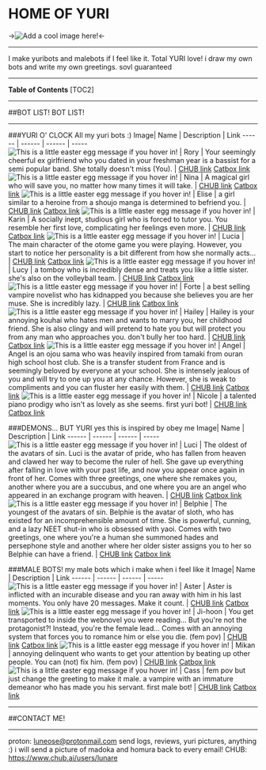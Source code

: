 # HOME OF YURI
->![Add a cool image here!](https://i.pinimg.com/564x/88/97/57/8897570ffba150fab45d70c0a9483630.jpg)<-
***
I make yuribots and malebots if I feel like it. Total YURI love! i draw my own bots and write my own greetings. sovl guaranteed 

***
**Table of Contents**
[TOC2]
***
##BOT LIST! BOT LIST!
***
###YURI O' CLOCK
All my yuri bots :)
Image| Name | Description | Link
------ | ------ | ------ | -----
 ![This is a little easter egg message if you hover in!](https://files.catbox.moe/mrh4jy.png) | Rory | Your seemingly cheerful ex girlfriend who you dated in your freshman year is a bassist for a semi popular band. She totally doesn't miss (You). | [CHUB link](https://www.chub.ai/characters/lunare/nina-f031fcd3) [Catbox link](https://files.catbox.moe/mrh4jy.png)
 ![This is a little easter egg message if you hover in!](https://files.catbox.moe/n01rjf.png) | Nina | A magical girl who will save you, no matter how many times it will take. | [CHUB link](https://www.chub.ai/characters/lunare/nina-f031fcd3) [Catbox link](https://files.catbox.moe/n01rjf.png)
 ![This is a little easter egg message if you hover in!](https://files.catbox.moe/hojj5a.png) | Elise | a girl similar to a heroine from a shoujo manga is determined to befriend you. | [CHUB link](https://www.chub.ai/characters/lunare/elise-ffb97921/main) [Catbox link](https://files.catbox.moe/hojj5a.png)
 ![This is a little easter egg message if you hover in!](https://files.catbox.moe/36bev7.png) | Karin | A socially inept, studious girl who is forced to tutor you. You resemble her first love, complicating her feelings even more. | [CHUB link](https://www.chub.ai/characters/lunare/karin-8b36cd2b/main) [Catbox link](https://files.catbox.moe/36bev7.png)
 ![This is a little easter egg message if you hover in!](https://files.catbox.moe/5fs2n4.png) | Lucia | The main character of the otome game you were playing. However, you start to notice her personality is a bit different from how she normally acts... | [CHUB link](https://www.chub.ai/characters/lunare/lucia-bdbe1ae4/main) [Catbox link](https://files.catbox.moe/5fs2n4.png)
 ![This is a little easter egg message if you hover in!](https://files.catbox.moe/g7xb3i.png) | Lucy | a tomboy who is incredibly dense and treats you like a little sister. she's also on the volleyball team. | [CHUB link](https://www.chub.ai/characters/lunare/lucy-872d8eef/main) [Catbox link](https://files.catbox.moe/g7xb3i.png)
 ![This is a little easter egg message if you hover in!](https://files.catbox.moe/716tgp.png) | Forte | a best selling vampire novelist who has kidnapped you because she believes you are her muse. She is incredibly lazy. | [CHUB link](https://www.chub.ai/characters/lunare/forte-48ed2526) [Catbox link](https://files.catbox.moe/716tgp.png)
 ![This is a little easter egg message if you hover in!](https://files.catbox.moe/rhzdlm.png) | Hailey | Hailey is your annoying kouhai who hates men and wants to marry you, her childhood friend. She is also clingy and will pretend to hate you but will protect you from any man who approaches you. don't bully her too hard. | [CHUB link](https://www.chub.ai/characters/lunare/hailey-7a4dc116) [Catbox link](https://files.catbox.moe/rhzdlm.png)
 ![This is a little easter egg message if you hover in!](https://files.catbox.moe/rxcwvx.png) | Angel | Angel is an ojou sama who was heavily inspired from tamaki from ouran high school host club. She is a transfer student from France and is seemingly beloved by everyone at your school. She is intensely jealous of you and will try to one up you at any chance. However, she is weak to compliments and you can fluster her easily with them. | [CHUB link](https://www.chub.ai/characters/lunare/angel-a1e0109f) [Catbox link](https://files.catbox.moe/rxcwvx.png)
 ![This is a little easter egg message if you hover in!](https://files.catbox.moe/3uay4n.png) | Nicole | a talented piano prodigy who isn't as lovely as she seems. first yuri bot! | [CHUB link](https://www.chub.ai/characters/lunare/46348752-7781-43e6-bcf7-afe5cbd1c11b) [Catbox link](https://files.catbox.moe/3uay4n.png)

###DEMONS... BUT YURI
yes this is inspired by obey me
Image| Name | Description | Link
------ | ------ | ------ | -----
 ![This is a little easter egg message if you hover in!](https://files.catbox.moe/wur1wk.png) | Luci | The oldest of the avatars of sin. Luci is the avatar of pride, who has fallen from heaven and clawed her way to become the ruler of hell. She gave up everything after falling in love with your past life, and now you appear once again in front of her. Comes with three greetings, one where she remakes you, another where you are a succubus, and one where you are an angel who appeared in an exchange program with heaven. | [CHUB link](https://www.chub.ai/characters/lunare/luci-d616bd2f/main) [Catbox link](https://files.catbox.moe/wur1wk.png)
 ![This is a little easter egg message if you hover in!](https://files.catbox.moe/gkfr8s.png) | Belphie | The youngest of the avatars of sin. Belphie is the avatar of sloth, who has existed for an incomprehensible amount of time. She is powerful, cunning, and a lazy NEET shut-in who is obsessed with yaoi. Comes with two greetings, one where you're a human she summoned hades and persephone style and another where her older sister assigns you to her so Belphie can have a friend. | [CHUB link](https://www.chub.ai/characters/lunare/belphie-0660a1e8/main) [Catbox link](https://files.catbox.moe/gkfr8s.png)

###MALE BOTS!
my male bots which i make when i feel like it
Image| Name | Description | Link
------ | ------ | ------ | -----
 ![This is a little easter egg message if you hover in!](https://files.catbox.moe/pzag2k.png) | Aster | Aster is inflicted with an incurable disease and you ran away with him in his last moments. You only have 20 messages. Make it count. | [CHUB link](https://www.chub.ai/characters/lunare/aster-648f2e3a) [Catbox link](https://files.catbox.moe/pzag2k.png)
 ![This is a little easter egg message if you hover in!](https://files.catbox.moe/0hzglh.png) | Ji-hoon | You get transported to inside the webnovel you were reading... But you're not the protagonist?! Instead, you're the female lead... Comes with an annoying system that forces you to romance him or else you die. (fem pov) | [CHUB link](https://www.chub.ai/characters/lunare/ji-hoon-29fe2394) [Catbox link](https://files.catbox.moe/0hzglh.png)
 ![This is a little easter egg message if you hover in!](https://files.catbox.moe/wb0xn9.png) | Mikan | annoying delinquent who wants to get your attention by beating up other people. You can (not) fix him. (fem pov) | [CHUB link](https://www.chub.ai/characters/lunare/mikan-cf379ab0/main) [Catbox link](https://files.catbox.moe/wb0xn9.png)
 ![This is a little easter egg message if you hover in!](https://files.catbox.moe/vw3wpl.png) | Cass | fem pov but just change the greeting to make it male. a vampire with an immature demeanor who has made you his servant. first male bot! | [CHUB link](https://www.chub.ai/characters/lunare/8edb2e16-7267-4d24-93b8-89da8db86d14) [Catbox link](https://files.catbox.moe/vw3wpl.png)

***
##CONTACT ME!
***
proton: luneose@protonmail.com send logs, reviews, yuri pictures, anything :) i will send a picture of madoka and homura back to every email!
CHUB: https://www.chub.ai/users/lunare